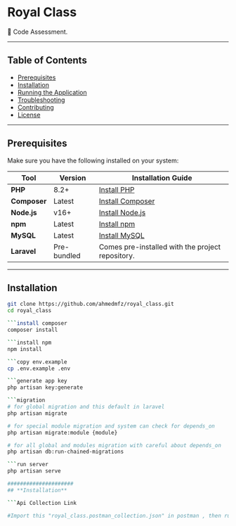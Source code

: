 # **Royal Class**

🚀  Code Assessment.

---

## **Table of Contents**

- [Prerequisites](#prerequisites)
- [Installation](#installation)
- [Running the Application](#running-the-application)
- [Troubleshooting](#troubleshooting)
- [Contributing](#contributing)
- [License](#license)

---

## **Prerequisites**

Make sure you have the following installed on your system:

| Tool         | Version   | Installation Guide                                             |
|--------------|-----------|----------------------------------------------------------------|
| **PHP**      | 8.2+      | [Install PHP](https://www.php.net/manual/en/install.php)       |
| **Composer** | Latest    | [Install Composer](https://getcomposer.org/)                  |
| **Node.js**  | v16+      | [Install Node.js](https://nodejs.org/)                        |
| **npm**      | Latest    | [Install npm](https://www.npmjs.com/)                         |
| **MySQL**    | Latest    | [Install MySQL](https://dev.mysql.com/downloads/mysql/)       |
| **Laravel**  | Pre-bundled | Comes pre-installed with the project repository.            |

---

## **Installation**

```bash
git clone https://github.com/ahmedmfz/royal_class.git
cd royal_class

```install composer
composer install

```install npm 
npm install

```copy env.example 
cp .env.example .env

```generate app key
php artisan key:generate

```migration
# for global migration and this default in laravel
php artisan migrate

# for special module migration and system can check for depends_on 
php artisan migrate:module {module}

# for all global and modules migration with careful about depends_on
php artisan db:run-chained-migrations

```run server
php artisan serve

#####################
## **Installation**

```Api Collection Link 

#Import this "royal_class.postman_collection.json" in postman , then run server , start test by call every endpoint
